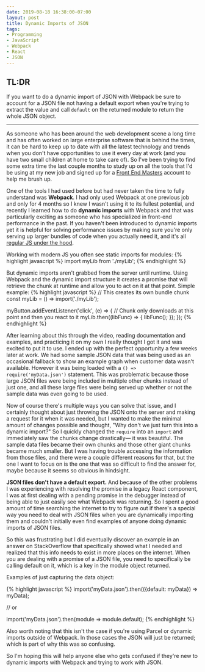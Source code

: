 ```yaml
---
date: 2019-08-18 16:38:00-07:00
layout: post
title: Dynamic Imports of JSON
tags:
- Programming
- JavaScript
- Webpack
- React
- JSON
---
```

## TL:DR
If you want to do a dynamic import of JSON with Webpack be sure to account for a JSON file not having a default export when you're trying to extract the value and call `default` on the returned module to return the whole JSON object.

<hr/>

As someone who has been around the web development scene a long time and has often worked on large enterprise software that is behind the times, it can be hard to keep up to date with all the latest technology and trends when you don't have opportunities to use it every day at work (and you have two small children at home to take care of). So I've been trying to find some extra time the last couple months to study up on all the tools that I'd be using at my new job and signed up for a [Front End Masters](https://frontendmasters.com/) account to help me brush up.

One of the tools I had used before but had never taken the time to fully understand was **Webpack**. I had only used Webpack at one previous job and only for 4 months so I knew I wasn't using it to its fullest potential, and recently I learned how to do **dynamic imports** with Webpack and that was particularly exciting as someone who has specialized in front-end performance in the past. If you haven't been introduced to dynamic imports yet it is helpful for solving performance issues by making sure you're only serving up larger bundles of code when you actually need it, and it's all [regular JS under the hood](https://v8.dev/features/dynamic-import).

Working with modern JS you often see static imports for modules:
{% highlight javascript %}
import myLib from './myLib';
{% endhighlight %}

But dynamic imports aren't grabbed from the server until runtime. Using Webpack and the dynamic import structure it creates a promise that will retrieve the chunk at runtime and allow you to act on it at that point. Simple example:
{% highlight javascript %}
// This creates its own bundle chunk
const myLib = () => import('./myLib');

myButton.addEventListener('click', (e) => {
  // Chunk only downloads at this point and then you react to it
  myLib.then((libFunc) => {
    libFunc();
  });
});
{% endhighlight %}

After learning about this through the video, reading documentation and examples, and practicing it on my own I really thought I got it and was excited to put it to use. I ended up with the perfect opportunity a few weeks later at work. We had some sample JSON data that was being used as an occasional fallback to show an example graph when customer data wasn't available. However it was being loaded with a `() => require('myData.json')` statement. This was problematic because those large JSON files were being included in multiple other chunks instead of just one, and all these large files were being served up whether or not the sample data was even going to be used.

Now of course there's multiple ways you can solve that issue, and I certainly thought about just throwing the JSON onto the server and making a request for it when it was needed, but I wanted to make the minimal amount of changes possible and thought, "Why don't we just turn this into a dynamic import?" So I quickly changed the `require` into an `import` and immediately saw the chunks change drastically&mdash; it was beautiful. The sample data files became their own chunks and those other giant chunks became much smaller. But I was having trouble accessing the information from those files, and there were a couple different reasons for that, but the one I want to focus on is the one that was so difficult to find the answer for, maybe because it seems so obvious in hindsight. 

**JSON files don't have a default export.** And because of the other problems I was experiencing with resolving the promise in a legacy React component, I was at first dealing with a pending promise in the debugger instead of being able to just easily see what Webpack was returning. So I spent a good amount of time searching the internet to try to figure out if there's a special way you need to deal with JSON files when you are dynamically importing them and couldn't initially even find examples of anyone doing dynamic imports of JSON files.

So this was frustrating but I did eventually discover an example in an answer on StackOverflow that specifically showed what I needed and realized that this info needs to exist in more places on the internet. When you are dealing with a promise of a JSON file, you need to specifically be calling default on it, which is a key in the module object returned.

Examples of just capturing the data object:

{% highlight javascript %}
import('myData.json').then(({default: myData}) => myData);

// or

import('myData.json').then(module => module.default);
{% endhighlight %}

Also worth noting that this isn't the case if you're using Parcel or dynamic imports outside of Webpack. In those cases the JSON will just be returned; which is part of why this was so confusing.

So I'm hoping this will help anyone else who gets confused if they're new to dynamic imports with Webpack and trying to work with JSON.
